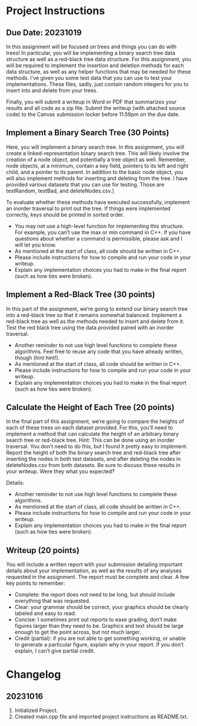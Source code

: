 # Project Instructions
## Due Date: 20231019

In this assignment will be focused on trees and things you can do with trees! In particular, you will be implementing a binary search tree data structure as well as a red-black tree data structure. For this assignment, you will be required to implement the insertion and deletion methods for each data structure, as well as any helper functions that may be needed for these methods. I’ve given you some test data that you can use to test your implementations. These files, sadly, just contain random integers for you to insert into and delete from your trees.

Finally, you will submit a writeup in Word or PDF that summarizes your results and all
code as a zip file. Submit the writeup (with attached source code) to the Canvas submission
locker before 11:59pm on the due date.

## Implement a Binary Search Tree (30 Points)
Here, you will implement a binary search tree. In this assignment, you will create a linked-representation binary search tree. This will likely involve the creation of a node object, and
potentially a tree object as well. Remember, node objects, at a minimum, contain a key field, pointers to its left and right child, and a pointer to its parent. In addition to the basic
node object, you will also implement methods for inserting and deleting from the tree. I have provided various datasets that you can use for testing. Those are testRandom, testBad,
and deleteNodes.csv.]

To evaluate whether these methods have executed successfully, implement an inorder traversal to print out the tree. If things were implemented correctly, keys should be printed in sorted order.
- You may not use a high-level function for implementing this structure. For example, you can’t use the max or min command in C++. If you have questions about whether a command is permissible, please ask and I will let you know.
- As mentioned at the start of class, all code should be written in C++.
- Please include instructions for how to compile and run your code in your writeup.
- Explain any implementation choices you had to make in the final report (such as how ties were broken).

## Implement a Red-Black Tree (30 points)
In this part of the assignment, we’re going to extend our binary search tree into a red-black tree so that it remains somewhat balanced. Implement a red-black tree as well as the methods needed to insert and delete from it. Test the red black tree using the data provided paired with an inorder traversal.
- Another reminder to not use high level functions to complete these algorithms. Feel free to reuse any code that you have already written, though (hint hint!).
- As mentioned at the start of class, all code should be written in C++.
- Please include instructions for how to compile and run your code in your writeup.
- Explain any implementation choices you had to make in the final report (such as how ties were broken).

## Calculate the Height of Each Tree (20 points)
In the final part of this assignment, we’re going to compare the heights of each of these trees on each dataset provided. For this, you’ll need to implement a method that can calculate the height of an arbitrary binary search tree or red-black tree. Hint: This can be done using an inorder traversal. You don’t need to do this, but I found it pretty easy to implement. Report the height of both the binary search tree and red-black tree after inserting the nodes in both test datasets, and after deleting the nodes in deleteNodes.csv from both datasets. Be sure to discuss these results in your writeup. Were they what you expected?

Details:
- Another reminder to not use high level functions to complete these algorithms.
- As mentioned at the start of class, all code should be written in C++.
- Please include instructions for how to compile and run your code in your writeup.
- Explain any implementation choices you had to make in the final report (such as how ties were broken).

## Writeup (20 points)
You will include a written report with your submission detailing important details about your implementation, as well as the results of any analyses requested in the assignment. The report must be complete and clear. A few key points to remember:
- Complete: the report does not need to be long, but should include everything that was requested.
- Clear: your grammar should be correct, your graphics should be clearly labeled and easy to read.
- Concise: I sometimes print out reports to ease grading, don’t make figures larger than they need to be. Graphics and text should be large enough to get the point across, but not much larger.
- Credit (partial): if you are not able to get something working, or unable to generate a particular figure, explain why in your report. If you don’t explain, I can’t give partial credit.

# Changelog
## 20231016
1) Initialized Project.
2) Created main.cpp file and imported project instructions as README.txt.